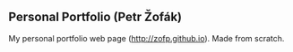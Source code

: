 ## Personal Portfolio (Petr Žofák)

My personal portfolio web page (http://zofp.github.io). Made from scratch.
